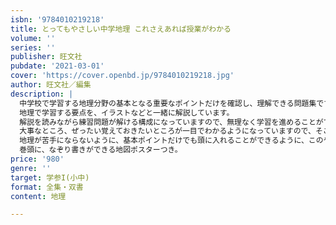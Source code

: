 ```yaml
---
isbn: '9784010219218'
title: とってもやさしい中学地理 これさえあれば授業がわかる
volume: ''
series: ''
publisher: 旺文社
pubdate: '2021-03-01'
cover: 'https://cover.openbd.jp/9784010219218.jpg'
author: 旺文社／編集
description: |
  中学校で学習する地理分野の基本となる重要なポイントだけを確認し、理解できる問題集です。
  地理で学習する要点を、イラストなどと一緒に解説しています。
  解説を読みながら練習問題が解ける構成になっていますので、無理なく学習を進めることができます。
  大事なところ、ぜったい覚えておきたいところが一目でわかるようになっていますので、そこだけ読んでも学習することができます。
  地理が苦手にならないように、基本ポイントだけでも頭に入れることができるように、このやさしい参考書が皆さんをサポートします。
  巻頭に、なぞり書きができる地図ポスターつき。
price: '980'
genre: ''
target: 学参I(小中)
format: 全集・双書
content: 地理

---
```

